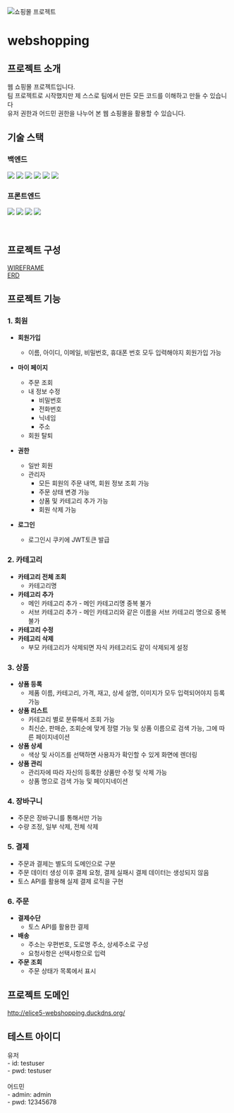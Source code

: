 ![쇼핑몰 프로젝트](https://capsule-render.vercel.app/api?type=shark&height=300&color=gradient&text=쇼핑몰%20프로젝트)


# webshopping

## 프로젝트 소개
웹 쇼핑몰 프로젝트입니다. <br>
팀 프로젝트로 시작했지만 제 스스로 팀에서 만든 모든 코드를 이해하고 만들 수 있습니다 <br>
유저 권한과 어드민 권한을 나누어 본 웹 쇼핑몰을 활용할 수 있습니다. <br>

## 기술 스택

### 백엔드

<img src="https://img.shields.io/badge/Spring-6DB33F?style=for-the-badge&logo=spring&logoColor=white"> <img src="https://img.shields.io/badge/SpringBoot-6DB33F?style=for-the-badge&logo=spring&logoColor=white">
<img src="https://img.shields.io/badge/springsecurity-6DB33F?style=for-the-badge&logo=spring&logoColor=white">
<img src="https://img.shields.io/badge/Spring%20Data%20JPA-6DB33F?style=for-the-badge&logo=spring&logoColor=white">
<img src="https://img.shields.io/badge/mysql-4479A1?style=for-the-badge&logo=mysql&logoColor=white">
<img src="https://img.shields.io/badge/JWT-003545?style=for-the-badge&logo=googleauthenticator&logoColor=white">

### 프론트엔드

<img src="https://img.shields.io/badge/HTML-239120?style=for-the-badge&logo=html5&logoColor=white"> <img src="https://img.shields.io/badge/JavaScript-F7DF1E?style=for-the-badge&logo=JavaScript&logoColor=white">
<img src="https://img.shields.io/badge/css-1572B6?style=for-the-badge&logo=css3&logoColor=white">
<img src="https://img.shields.io/badge/Bootstrap-563D7C?style=for-the-badge&logo=bootstrap&logoColor=white">

<br>


## 프로젝트 구성
[WIREFRAME](https://www.figma.com/design/AoYtSyJMtbzgCgHb7GJrmt/3%ED%8C%80-%EC%82%BC%EC%82%BC%EC%98%A4%EC%98%A4?m=auto&t=0AaQxttZES8KxvNj-6) <br>
[ERD](https://dbdiagram.io/d/%EC%82%BC%EC%82%BC%EC%98%A4%EC%98%A4-67594ef1e9daa85aca5a7ab5)<br>


## 프로젝트 기능
### **1. 회원**
- **회원가입**
    - 이름, 아이디, 이메일, 비밀번호, 휴대폰 번호 모두 입력해야지 회원가입 가능

- **마이 페이지**
    - 주문 조회
    - 내 정보 수정
        - 비밀번호
        - 전화번호
        - 닉네임
        - 주소
    - 회원 탈퇴
- **권한**
    - 일반 회원
    - 관리자
        - 모든 회원의 주문 내역, 회원 정보 조회 가능
        - 주문 상태 변경 가능
        - 상품 및 카테고리 추가 가능
        - 회원 삭제 가능

- **로그인**
    - 로그인시 쿠키에 JWT토큰 발급

### **2. 카테고리**
- **카테고리 전체 조회**
    - 카테고리명
- **카테고리 추가**
    - 메인 카테고리 추가 - 메인 카테고리명 중복 불가
    - 서브 카테고리 추가 - 메인 카테고리와 같은 이름을 서브 카테고리 명으로 중복 불가
- **카테고리 수정**
- **카테고리 삭제**
    - 부모 카테고리가 삭제되면 자식 카테고리도 같이 삭제되게 설정
      
### **3. 상품**
- **상품 등록**
    - 제품 이름, 카테고리, 가격, 재고, 상세 설명, 이미지가 모두 입력되어야지 등록 가능
- **상품 리스트**
    - 카테고리 별로 분류해서 조회 가능
    - 최신순, 판매순, 조회순에 맞게 정렬 가능 및 상품 이름으로 검색 가능, 그에 따른 페이지네이션
- **상품 상세**
    - 색상 및 사이즈를 선택하면 사용자가 확인할 수 있게 화면에 렌더링
- **상품 관리**
    - 관리자에 따라 자신의 등록한 상품만 수정 및 삭제 가능
    - 상품 명으로 검색 가능 및 페이지네이션

### **4. 장바구니**
- 주문은 장바구니를 통해서만 가능
- 수량 조정, 일부 삭제, 전체 삭제

### **5. 결제**
- 주문과 결제는 별도의 도메인으로 구분
- 주문 데이터 생성 이후 결제 요청, 결제 실패시 결제 데이터는 생성되지 않음
- 토스 API를 활용해 실제 결제 로직을 구현

### **6. 주문**
- **결제수단**
    - 토스 API를 활용한 결제
- **배송**
    - 주소는 우편번호, 도로명 주소, 상세주소로 구성
    - 요청사항은 선택사항으로 입력
- **주문 조회**
    - 주문 상태가 목록에서 표시

## 프로젝트 도메인
http://elice5-webshopping.duckdns.org/


## 테스트 아이디
유저 <br>
    - id: testuser <br>
    - pwd: testuser <br>
<br>
어드민 <br>
    - admin: admin <br>
    - pwd: 12345678 <br>
<br>
